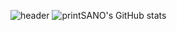 ![header](https://capsule-render.vercel.app/api?color=auto)
![printSANO's GitHub stats](https://github-readme-stats.vercel.app/api?username=printSANO&count_private=true&show_icons=true&theme=radica)

